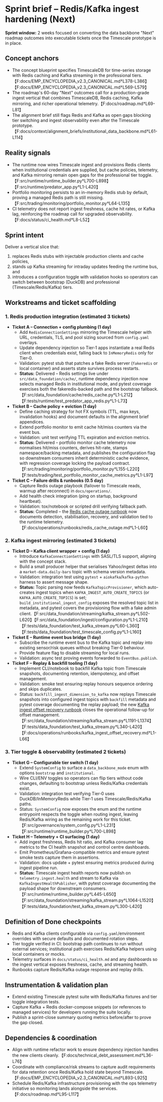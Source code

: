 # Sprint brief – Redis/Kafka ingest hardening (Next)

**Sprint window:** 2 weeks focused on converting the data backbone "Next"
roadmap outcomes into executable tickets once the Timescale prototype is in
place.

## Concept anchors

- The concept blueprint specifies TimescaleDB for time-series storage with Redis
  caching and Kafka streaming in the professional tiers.【F:docs/EMP_ENCYCLOPEDIA_v2.3_CANONICAL.md†L378-L386】【F:docs/EMP_ENCYCLOPEDIA_v2.3_CANONICAL.md†L569-L579】
- The roadmap's 60-day "Next" outcomes call for a production-grade ingest
  vertical that combines TimescaleDB, Redis caching, Kafka mirroring, and richer
  operational telemetry.【F:docs/roadmap.md†L69-L81】
- The alignment brief still flags Redis and Kafka as open gaps blocking tier
  switching and ingest observability even after the Timescale prototype.
  【F:docs/context/alignment_briefs/institutional_data_backbone.md†L61-L114】

## Reality signals

- The runtime now wires Timescale ingest and provisions Redis clients when
  institutional credentials are supplied, but cache policies, telemetry, and
  Kafka mirroring remain open gaps for the professional tier toggle.【F:src/runtime/runtime_builder.py†L700-L898】【F:src/runtime/predator_app.py†L1-L420】
- Portfolio monitoring persists to an in-memory Redis stub by default, proving a
  managed Redis path is still missing.【F:src/trading/monitoring/portfolio_monitor.py†L64-L135】
- CI telemetry does not report ingest freshness, cache hit rates, or Kafka lag,
  reinforcing the roadmap call for upgraded observability.【F:docs/status/ci_health.md†L8-L52】

## Sprint intent

Deliver a vertical slice that:

1. replaces Redis stubs with injectable production clients and cache policies,
2. stands up Kafka streaming for intraday updates feeding the runtime bus, and
3. introduces a configuration toggle with validation hooks so operators can
   switch between bootstrap (DuckDB) and professional (Timescale/Redis/Kafka)
   tiers.

## Workstreams and ticket scaffolding

### 1. Redis production integration (estimated 3 tickets)

- **Ticket A – Connection + config plumbing (1 day)**
  - Add `RedisConnectionSettings` mirroring the Timescale helper with URL,
    credentials, TLS, and pool sizing sourced from `config.yaml` overlays.
  - Update dependency injection so Tier‑1 apps instantiate a real Redis client
    when credentials exist, falling back to `InMemoryRedis` only for Tier‑0.
  - Validation: pytest stub that patches a fake Redis server (`fakeredis` or
    local container) and asserts state survives process restarts.
  - **Status:** Delivered – Redis settings live under `src/data_foundation/cache/`, runtime dependency injection now selects managed Redis in institutional mode, and pytest coverage exercises both the fakeredis-backed path and the bootstrap fallback.【F:src/data_foundation/cache/redis_cache.py†L1-L212】【F:tests/runtime/test_predator_app_redis.py†L1-L73】
- **Ticket B – Cache policy + eviction (1 day)**
  - Define caching strategy for hot FX symbols (TTL, max keys, invalidation
    hooks) and document defaults in the alignment brief appendices.
  - Extend portfolio monitor to emit cache hit/miss counters via the event bus.
  - Validation: unit test verifying TTL expiration and eviction metrics.
  - **Status:** Delivered – portfolio monitor cache telemetry now normalises hit/miss
    counters, derives hit-rate, stamps namespace/backing metadata, and publishes the
    configuration flag so downstream consumers inherit deterministic cache evidence,
    with regression coverage locking the payload contract.【F:src/trading/monitoring/portfolio_monitor.py†L155-L220】【F:tests/trading/test_portfolio_monitor_cache_metrics.py†L1-L97】
- **Ticket C – Failure drills & runbooks (0.5 day)**
  - Capture Redis outage playbook (failover to Timescale reads, warmup after
    reconnect) in `docs/operations/`.
  - Add health check integration (ping on startup, background heartbeat).
  - Validation: tox/notebook or scripted drill verifying fallback path.
  - **Status:** Completed – the [Redis cache outage runbook](../../operations/runbooks/redis_cache_outage.md)
    now documents detection, stabilisation, recovery, and validation tied to the
    runtime telemetry.【F:docs/operations/runbooks/redis_cache_outage.md†L1-L60】

### 2. Kafka ingest mirroring (estimated 3 tickets)

- **Ticket D – Kafka client wrapper + config (1 day)**
  - Introduce `KafkaConnectionSettings` with SASL/TLS support, aligning with the
    concept stack.
  - Build a small producer helper that serialises Yahoo/ingest deltas into a
    `market-data.daily-bars` topic with schema version metadata.
  - Validation: integration test using `pytest` + `aiokafka`/`kafka-python`
    harness to assert message shape.
  - **Status:** Topic parsing now feeds `KafkaTopicProvisioner`, which auto-creates ingest topics when `KAFKA_INGEST_AUTO_CREATE_TOPICS` (or `KAFKA_AUTO_CREATE_TOPICS`) is set; `build_institutional_ingest_config` exposes the resolved topic list in metadata, and pytest covers the provisioning flow with a fake admin client.【F:src/data_foundation/streaming/kafka_stream.py†L502-L620】【F:src/data_foundation/ingest/configuration.py†L1-L210】【F:tests/data_foundation/test_kafka_stream.py†L60-L360】【F:tests/data_foundation/test_timescale_config.py†L1-L160】
- **Ticket E – Runtime event bus bridge (1 day)**
  - Subscribe the runtime event bus to the Kafka topic and replay into existing
    sensor/risk queues without breaking Tier‑0 behaviour.
  - Provide feature flag to disable streaming for local runs.
  - Validation: async test proving events forwarded to `EventBus.publish`.
- **Ticket F – Replay & backfill tooling (1 day)**
  - Implement CLI/notebook to backfill Kafka topic from Timescale snapshots,
    documenting retention, idempotency, and offset management.
  - Validation: smoke test ensuring replay honours sequence ordering and skips
    duplicates.
  - Status: `backfill_ingest_dimension_to_kafka` now replays Timescale snapshots into configured ingest topics with `backfill` metadata and pytest coverage documenting the replay payload; the new [Kafka ingest offset recovery runbook](../../operations/runbooks/kafka_ingest_offset_recovery.md) closes the operational follow-up for offset management.【F:src/data_foundation/streaming/kafka_stream.py†L1191-L1374】【F:tests/data_foundation/test_kafka_stream.py†L340-L420】【F:docs/operations/runbooks/kafka_ingest_offset_recovery.md†L1-L66】

### 3. Tier toggle & observability (estimated 2 tickets)

- **Ticket G – Configurable tier switch (1 day)**
  - Extend `SystemConfig` to surface a `data_backbone_mode` enum with options
    `bootstrap` and `institutional`.
  - Wire CLI/ENV toggles so operators can flip tiers without code changes,
    defaulting to bootstrap unless Redis/Kafka credentials exist.
  - Validation: integration test verifying Tier‑0 uses DuckDB/InMemoryRedis
    while Tier‑1 uses Timescale/Redis/Kafka paths.
  - Status: `SystemConfig` now exposes the enum and the runtime entrypoint
    respects the toggle when routing ingest, leaving Redis/Kafka wiring as the
    remaining work for this ticket.【F:src/governance/system_config.py†L1-L231】【F:src/runtime/runtime_builder.py†L700-L898】
- **Ticket H – Telemetry + CI surfacing (1 day)**
  - Add ingest freshness, Redis hit ratio, and Kafka consumer lag metrics to the
    CI health snapshot and control centre dashboards.
  - Emit Prometheus/Grafana-compatible metrics and ensure pytest smoke tests
    capture them in assertions.
  - Validation: docs update + pytest ensuring metrics produced during ingest
    pipeline run.
  - **Status:** Timescale ingest health reports now publish on `telemetry.ingest.health` and stream to Kafka via `KafkaIngestHealthPublisher`, with pytest coverage documenting the payload shape for downstream consumers.【F:src/runtime/runtime_builder.py†L445-L650】【F:src/data_foundation/streaming/kafka_stream.py†L1064-L1520】【F:tests/data_foundation/test_kafka_stream.py†L300-L420】

## Definition of Done checkpoints

- Redis and Kafka clients configurable via `config.yaml`/environment overrides
  with secure defaults and documented rotation steps.
- Tier toggle verified in CI: bootstrap path continues to run without external
  services; institutional path exercises Redis/Kafka helpers using local
  containers or mocks.
- Telemetry surfaces in `docs/status/ci_health.md` and any dashboards so the
  ingest vertical exposes freshness, cache, and streaming health.
- Runbooks capture Redis/Kafka outage response and replay drills.

## Instrumentation & validation plan

- Extend existing Timescale pytest suite with Redis/Kafka fixtures and tier
  toggle integration tests.
- Capture Kafka + Redis docker-compose snippets (or references to managed
  services) for developers running the suite locally.
- Publish a sprint-close summary quoting metrics before/after to prove the gap
  closed.

## Dependencies & coordination

- Align with runtime refactor work to ensure dependency injection handles the
  new clients cleanly.【F:docs/technical_debt_assessment.md†L36-L76】
- Coordinate with compliance/risk streams to capture audit requirements for data
  retention once Redis/Kafka hold state beyond Timescale.【F:docs/EMP_ENCYCLOPEDIA_v2.3_CANONICAL.md†L893-L925】
- Schedule Redis/Kafka infrastructure provisioning with the ops telemetry
  initiative so monitoring lands alongside the services.【F:docs/roadmap.md†L95-L117】
